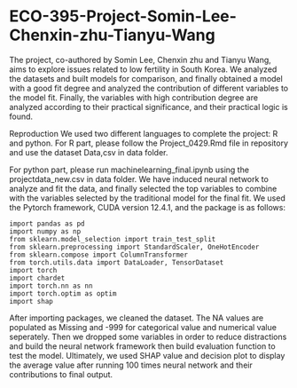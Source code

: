 # ECO-395-Project-Somin-Lee-Chenxin-zhu-Tianyu-Wang
The project, co-authored by Somin Lee, Chenxin zhu and Tianyu Wang, aims to explore issues related to low fertility in South Korea. We analyzed the datasets and built models for comparison, and finally obtained a model with a good fit degree and analyzed the contribution of different variables to the model fit. Finally, the variables with high contribution degree are analyzed according to their practical significance, and their practical logic is found.

Reproduction
We used two different languages to complete the project: R and python. For R part, please follow the Project_0429.Rmd file in repository and use the dataset Data,csv in data folder.


For python part, please run machinelearning_final.ipynb using the projectdata_new.csv in data folder. We have induced neural network to analyze and fit the data, and finally selected the top variables to combine with the variables selected by the traditional model for the final fit. We used the Pytorch framework, CUDA version 12.4.1, and the package is as follows:
```
import pandas as pd
import numpy as np
from sklearn.model_selection import train_test_split
from sklearn.preprocessing import StandardScaler, OneHotEncoder
from sklearn.compose import ColumnTransformer
from torch.utils.data import DataLoader, TensorDataset
import torch
import chardet
import torch.nn as nn
import torch.optim as optim
import shap
```
After importing packages, we cleaned the dataset. The NA values are populated as Missing and -999 for categorical value and numerical value seperately. Then we dropped some variables in order to reduce distractions and build the neural network framework then build evaluation function to test the model.
Ultimately, we used SHAP value and decision plot to display the average value after running 100 times neural network and their contributions to final output.

